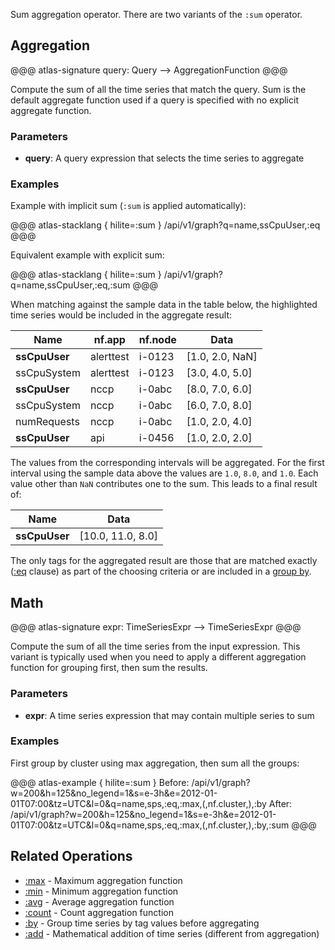 Sum aggregation operator. There are two variants of the `:sum` operator.

## Aggregation

@@@ atlas-signature
query: Query
-->
AggregationFunction
@@@

Compute the sum of all the time series that match the query. Sum is the default aggregate
function used if a query is specified with no explicit aggregate function.

### Parameters

* **query**: A query expression that selects the time series to aggregate

### Examples

Example with implicit sum (`:sum` is applied automatically):

@@@ atlas-stacklang { hilite=:sum }
/api/v1/graph?q=name,ssCpuUser,:eq
@@@

Equivalent example with explicit sum:

@@@ atlas-stacklang { hilite=:sum }
/api/v1/graph?q=name,ssCpuUser,:eq,:sum
@@@

When matching against the sample data in the table below, the highlighted time series would be
included in the aggregate result:

<table>
  <thead>
  <th>Name</th><th>nf.app</th><th>nf.node</th><th>Data</th>
  </thead>
  <tbody>
  <tr class="atlas-hilite">
    <td><strong>ssCpuUser</strong></td>
    <td>alerttest</td>
    <td>i-0123</td>
    <td>[1.0, 2.0, NaN]</td>
  </tr><tr>
    <td>ssCpuSystem</td>
    <td>alerttest</td>
    <td>i-0123</td>
    <td>[3.0, 4.0, 5.0]</td>
  </tr><tr class="atlas-hilite">
    <td><strong>ssCpuUser</strong></td>
    <td>nccp</td>
    <td>i-0abc</td>
    <td>[8.0, 7.0, 6.0]</td>
  </tr><tr>
    <td>ssCpuSystem</td>
    <td>nccp</td>
    <td>i-0abc</td>
    <td>[6.0, 7.0, 8.0]</td>
  </tr><tr>
    <td>numRequests</td>
    <td>nccp</td>
    <td>i-0abc</td>
    <td>[1.0, 2.0, 4.0]</td>
  </tr><tr class="atlas-hilite">
    <td><strong>ssCpuUser</strong></td>
    <td>api</td>
    <td>i-0456</td>
    <td>[1.0, 2.0, 2.0]</td>
  </tr>
  </tbody>
</table>

The values from the corresponding intervals will be aggregated. For the first interval using
the sample data above the values are `1.0`, `8.0`, and `1.0`. Each value other than `NaN`
contributes one to the sum. This leads to a final result of:

<table>
  <thead>
  <th>Name</th><th>Data</th>
  </thead>
  <tbody>
  <tr class="atlas-hilite">
    <td><strong>ssCpuUser</strong></td>
    <td>[10.0, 11.0, 8.0]</td>
  </tr>
  </tbody>
</table>

The only tags for the aggregated result are those that are matched exactly ([:eq](eq.md) clause)
as part of the choosing criteria or are included in a [group by](by.md).

## Math

@@@ atlas-signature
expr: TimeSeriesExpr
-->
TimeSeriesExpr
@@@

Compute the sum of all the time series from the input expression. This variant is typically
used when you need to apply a different aggregation function for grouping first, then sum
the results.

### Parameters

* **expr**: A time series expression that may contain multiple series to sum

### Examples

First group by cluster using max aggregation, then sum all the groups:

@@@ atlas-example { hilite=:sum }
Before: /api/v1/graph?w=200&h=125&no_legend=1&s=e-3h&e=2012-01-01T07:00&tz=UTC&l=0&q=name,sps,:eq,:max,(,nf.cluster,),:by
After: /api/v1/graph?w=200&h=125&no_legend=1&s=e-3h&e=2012-01-01T07:00&tz=UTC&l=0&q=name,sps,:eq,:max,(,nf.cluster,),:by,:sum
@@@

## Related Operations

* [:max](max.md) - Maximum aggregation function
* [:min](min.md) - Minimum aggregation function
* [:avg](avg.md) - Average aggregation function
* [:count](count.md) - Count aggregation function
* [:by](by.md) - Group time series by tag values before aggregating
* [:add](add.md) - Mathematical addition of time series (different from aggregation)
